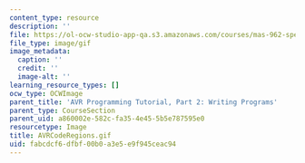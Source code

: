```yaml
---
content_type: resource
description: ''
file: https://ol-ocw-studio-app-qa.s3.amazonaws.com/courses/mas-962-special-topics-new-textiles-spring-2010/fabcdcf6dfbf00b0a3e5e9f945ceac94_AVRCodeRegions.gif
file_type: image/gif
image_metadata:
  caption: ''
  credit: ''
  image-alt: ''
learning_resource_types: []
ocw_type: OCWImage
parent_title: 'AVR Programming Tutorial, Part 2: Writing Programs'
parent_type: CourseSection
parent_uid: a860002e-582c-fa35-4e45-5b5e787595e0
resourcetype: Image
title: AVRCodeRegions.gif
uid: fabcdcf6-dfbf-00b0-a3e5-e9f945ceac94
---
```


